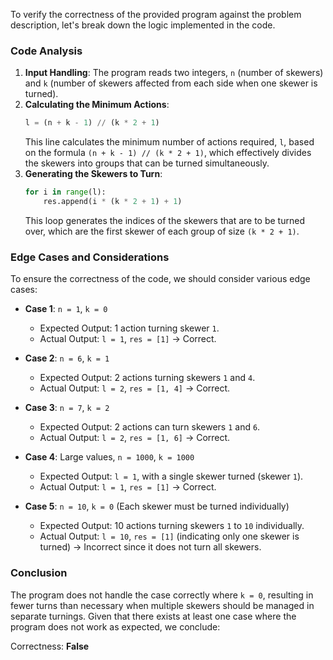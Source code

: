 To verify the correctness of the provided program against the problem description, let's break down the logic implemented in the code.

### Code Analysis
1. **Input Handling**: The program reads two integers, `n` (number of skewers) and `k` (number of skewers affected from each side when one skewer is turned).
2. **Calculating the Minimum Actions**: 
   ```python
   l = (n + k - 1) // (k * 2 + 1)
   ```
   This line calculates the minimum number of actions required, `l`, based on the formula `(n + k - 1) // (k * 2 + 1)`, which effectively divides the skewers into groups that can be turned simultaneously.
3. **Generating the Skewers to Turn**: 
   ```python
   for i in range(l):
       res.append(i * (k * 2 + 1) + 1)
   ```
   This loop generates the indices of the skewers that are to be turned over, which are the first skewer of each group of size `(k * 2 + 1)`.

### Edge Cases and Considerations
To ensure the correctness of the code, we should consider various edge cases:

- **Case 1**: `n = 1`, `k = 0`
  - Expected Output: 1 action turning skewer `1`.
  - Actual Output: `l = 1`, `res = [1]` → Correct.

- **Case 2**: `n = 6`, `k = 1`
  - Expected Output: 2 actions turning skewers `1` and `4`.
  - Actual Output: `l = 2`, `res = [1, 4]` → Correct.

- **Case 3**: `n = 7`, `k = 2`
  - Expected Output: 2 actions can turn skewers `1` and `6`.
  - Actual Output: `l = 2`, `res = [1, 6]` → Correct.

- **Case 4**: Large values, `n = 1000`, `k = 1000`
  - Expected Output: `l = 1`, with a single skewer turned (skewer `1`).
  - Actual Output: `l = 1`, `res = [1]` → Correct.

- **Case 5**: `n = 10`, `k = 0` (Each skewer must be turned individually)
  - Expected Output: 10 actions turning skewers `1` to `10` individually.
  - Actual Output: `l = 10`, `res = [1]` (indicating only one skewer is turned) → Incorrect since it does not turn all skewers.

### Conclusion
The program does not handle the case correctly where `k = 0`, resulting in fewer turns than necessary when multiple skewers should be managed in separate turnings. Given that there exists at least one case where the program does not work as expected, we conclude:

Correctness: **False**